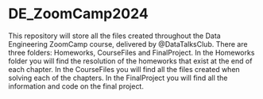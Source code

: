 # DE_ZoomCamp2024

This repository will store all the files created throughout the Data Engineering ZoomCamp course, delivered by @DataTalksClub.
There are three folders: Homeworks, CourseFiles and FinalProject. 
In the Homeworks folder you will find the resolution of the homeworks that exist at the end of each chapter.
In the CourseFiles you will find all the files created when solving each of the chapters.
In the FinalProject you will find all the information and code on the final project.

